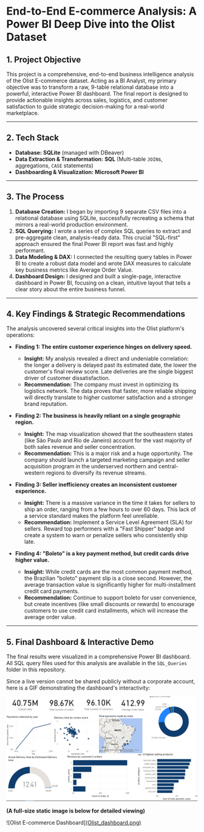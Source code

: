 # End-to-End E-commerce Analysis: A Power BI Deep Dive into the Olist Dataset

## 1. Project Objective
This project is a comprehensive, end-to-end business intelligence analysis of the Olist E-commerce dataset. Acting as a BI Analyst, my primary objective was to transform a raw, 9-table relational database into a powerful, interactive Power BI dashboard. The final report is designed to provide actionable insights across sales, logistics, and customer satisfaction to guide strategic decision-making for a real-world marketplace.

---
## 2. Tech Stack
* **Database:** **SQLite** (managed with DBeaver)
* **Data Extraction & Transformation:** **SQL** (Multi-table `JOIN`s, aggregations, `CASE` statements)
* **Dashboarding & Visualization:** **Microsoft Power BI**

---
## 3. The Process
1.  **Database Creation:** I began by importing 9 separate CSV files into a relational database using SQLite, successfully recreating a schema that mirrors a real-world production environment.
2.  **SQL Querying:** I wrote a series of complex SQL queries to extract and pre-aggregate clean, analysis-ready data. This crucial "SQL-first" approach ensured the final Power BI report was fast and highly performant.
3.  **Data Modeling & DAX:** I connected the resulting query tables in Power BI to create a robust data model and wrote DAX measures to calculate key business metrics like Average Order Value.
4.  **Dashboard Design:** I designed and built a single-page, interactive dashboard in Power BI, focusing on a clean, intuitive layout that tells a clear story about the entire business funnel.

---
## 4. Key Findings & Strategic Recommendations

The analysis uncovered several critical insights into the Olist platform's operations:

* **Finding 1: The entire customer experience hinges on delivery speed.**
    * **Insight:** My analysis revealed a direct and undeniable correlation: the longer a delivery is delayed past its estimated date, the lower the customer's final review score. Late deliveries are the single biggest driver of customer dissatisfaction.
    * **Recommendation:** The company must invest in optimizing its logistics network. The data proves that faster, more reliable shipping will directly translate to higher customer satisfaction and a stronger brand reputation.

* **Finding 2: The business is heavily reliant on a single geographic region.**
    * **Insight:** The map visualization showed that the southeastern states (like São Paulo and Rio de Janeiro) account for the vast majority of both sales revenue and seller concentration.
    * **Recommendation:** This is a major risk and a huge opportunity. The company should launch a targeted marketing campaign and seller acquisition program in the underserved northern and central-western regions to diversify its revenue streams.

* **Finding 3: Seller inefficiency creates an inconsistent customer experience.**
    * **Insight:** There is a massive variance in the time it takes for sellers to ship an order, ranging from a few hours to over 60 days. This lack of a service standard makes the platform feel unreliable.
    * **Recommendation:** Implement a Service Level Agreement (SLA) for sellers. Reward top performers with a "Fast Shipper" badge and create a system to warn or penalize sellers who consistently ship late.

* **Finding 4: "Boleto" is a key payment method, but credit cards drive higher value.**
    * **Insight:** While credit cards are the most common payment method, the Brazilian "boleto" payment slip is a close second. However, the average transaction value is significantly higher for multi-installment credit card payments.
    * **Recommendation:** Continue to support boleto for user convenience, but create incentives (like small discounts or rewards) to encourage customers to use credit card installments, which will increase the average order value.

---
## 5. Final Dashboard & Interactive Demo

The final results were visualized in a comprehensive Power BI dashboard. All SQL query files used for this analysis are available in the `SQL_Queries` folder in this repository.

Since a live version cannot be shared publicly without a corporate account, here is a GIF demonstrating the dashboard's interactivity:

![Olist Dashboard Demo GIF](PowerBI-Olist-Dataset-Analysis.gif)

**(A full-size static image is below for detailed viewing)**

![Olist E-commerce Dashboard][(Olist_dashboard.png)](https://github.com/Ogezi-Emmanuel/PowerBI-Olist-Ecommerce-Analysis/blob/main/Olist%20_dashboard.png)
